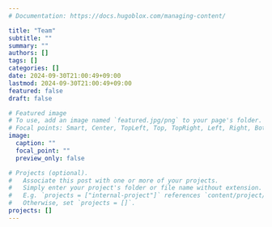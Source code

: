 ```yaml
---
# Documentation: https://docs.hugoblox.com/managing-content/

title: "Team"
subtitle: ""
summary: ""
authors: []
tags: []
categories: []
date: 2024-09-30T21:00:49+09:00
lastmod: 2024-09-30T21:00:49+09:00
featured: false
draft: false

# Featured image
# To use, add an image named `featured.jpg/png` to your page's folder.
# Focal points: Smart, Center, TopLeft, Top, TopRight, Left, Right, BottomLeft, Bottom, BottomRight.
image:
  caption: ""
  focal_point: ""
  preview_only: false

# Projects (optional).
#   Associate this post with one or more of your projects.
#   Simply enter your project's folder or file name without extension.
#   E.g. `projects = ["internal-project"]` references `content/project/deep-learning/index.md`.
#   Otherwise, set `projects = []`.
projects: []
---
```

